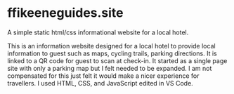 # ffikeeneguides.site
A simple static html/css informational website for a local hotel.

This is an information website designed for a local hotel to provide local information to guest such as maps, cycling trails, parking directions. It is linked to a QR code for guest to scan at check-in. It started as a single page site with only a parking map but I felt needed to be expanded. I am not compensated for this just felt it would make a nicer experience for travellers. I used HTML, CSS, and JavaScript edited in VS Code.
